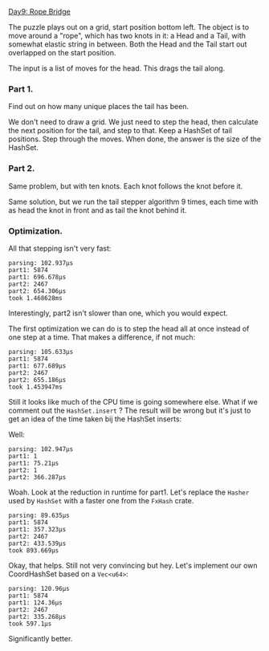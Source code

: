 [Day9: Rope Bridge](https://adventofcode.com/2022/day/9)

The puzzle plays out on a grid, start position bottom left. The object
is to move around a "rope", which has two knots in it: a Head and a Tail,
with somewhat elastic string in between. Both the Head and the Tail start
out overlapped on the start position.

The input is a list of moves for the head. This drags the tail along.

### Part 1.

Find out on how many unique places the tail has been.

We don't need to draw a grid. We just need to step the head, then
calculate the next position for the tail, and step to that. Keep
a HashSet of tail positions. Step through the moves. When done,
the answer is the size of the HashSet.

### Part 2.

Same problem, but with ten knots. Each knot follows the knot before it.

Same solution, but we run the tail stepper algorithm 9 times, each time
with as head the knot in front and as tail the knot behind it.

### Optimization.

All that stepping isn't very fast:

```
parsing: 102.937µs
part1: 5874
part1: 696.678µs
part2: 2467
part2: 654.306µs
took 1.468628ms
```

Interestingly, part2 isn't slower than one, which you would expect.

The first optimization we can do is to step the head all at once instead
of one step at a time. That makes a difference, if not much:

```
parsing: 105.633µs
part1: 5874
part1: 677.689µs
part2: 2467
part2: 655.186µs
took 1.453947ms
```

Still it looks like much of the CPU time is going somewhere else. What if we
comment out the `HashSet.insert` ? The result will be wrong but it's just
to get an idea of the time taken bij the HashSet inserts:

Well:

```
parsing: 102.947µs
part1: 1
part1: 75.21µs
part2: 1
part2: 366.287µs
```

Woah. Look at the reduction in runtime for part1. Let's replace the `Hasher`
used by `HashSet` with a faster one from the `FxHash` crate.

```
parsing: 89.635µs
part1: 5874
part1: 357.323µs
part2: 2467
part2: 433.539µs
took 893.669µs
```

Okay, that helps. Still not very convincing but hey. Let's implement our
own CoordHashSet based on a `Vec<u64>`:

```
parsing: 120.96µs
part1: 5874
part1: 124.36µs
part2: 2467
part2: 335.268µs
took 597.1µs
```

Significantly better.
